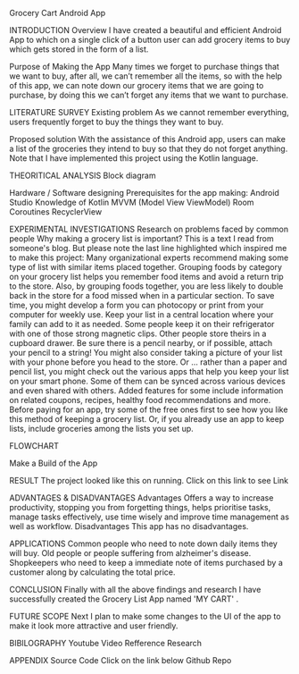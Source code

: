 ﻿
Grocery Cart Android App

INTRODUCTION
Overview
I have created a beautiful and efficient Android App to which on a single click of a button user can add grocery items to buy which gets stored in the form of a list.

Purpose of Making the App
Many times we forget to purchase things that we want to buy, after all, we can’t remember all the items, so with the help of this app, we can note down our grocery items that we are going to purchase, by doing this we can’t forget any items that we want to purchase.

LITERATURE SURVEY
Existing problem
As we cannot remember everything, users frequently forget to buy the things they want to buy. 

Proposed solution
With the assistance of this Android app, users can make a list of the groceries they intend to buy so that they do not forget anything. Note that I have implemented this project using the Kotlin language. 








THEORITICAL ANALYSIS 
Block diagram 


Hardware / Software designing 
Prerequisites for the app making:
Android Studio
Knowledge of Kotlin
 MVVM (Model View ViewModel)
Room
Coroutines
 RecyclerView







EXPERIMENTAL INVESTIGATIONS 
Research on problems faced by common people 
Why making a grocery list is important?
This is a text I read from someone's blog.
But please note the last line highlighted which inspired me to make this project:
Many organizational experts recommend making some type of list with similar items placed together. Grouping foods by category on your grocery list helps you remember food items and avoid a return trip to the store. Also, by grouping foods together, you are less likely to double back in the store for a food missed when in a particular section.
To save time, you might develop a form you can photocopy or print from your computer for weekly use. Keep your list in a central location where your family can add to it as needed. Some people keep it on their refrigerator with one of those strong magnetic clips. Other people store theirs in a cupboard drawer. Be sure there is a pencil nearby, or if possible, attach your pencil to a string! You might also consider taking a picture of your list with your phone before you head to the store.
Or ... rather than a paper and pencil list, you might check out the various apps that help you keep your list on your smart phone. Some of them can be synced across various devices and even shared with others. Added features for some include information on related coupons, recipes, healthy food recommendations and more. Before paying for an app, try some of the free ones first to see how you like this method of keeping a grocery list. Or, if you already use an app to keep lists, include groceries among the lists you set up.









FLOWCHART 
















   



  










Make a Build of the App




RESULT 
The project looked like this on running.
Click on this link to see 
Link

     

ADVANTAGES & DISADVANTAGES
Advantages
Offers a way to increase productivity, stopping you from forgetting things, helps prioritise tasks, manage tasks effectively, use time wisely and improve time management as well as workflow.
Disadvantages
This app has no disadvantages.

APPLICATIONS
Common people who need to note down daily items they will buy.
Old people or people suffering from alzheimer's disease.
Shopkeepers who need to keep a immediate note of items purchased by a customer along by calculating the total price.

CONCLUSION
Finally with all the above findings and research I have successfully created the Grocery List App named 'MY CART' .

FUTURE SCOPE
Next I plan to make some changes to the UI of the app to make it look more attractive and user friendly.

BIBILOGRAPHY
Youtube Video Refference
Research

APPENDIX
Source Code
Click on the link below
Github Repo
